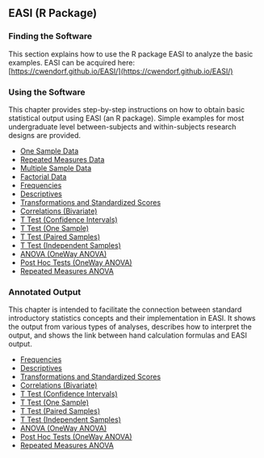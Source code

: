 ## EASI (R Package) 

### Finding the Software

This section explains how to use the R package EASI to analyze the basic examples. EASI can be acquired here:  
[https://cwendorf.github.io/EASI/](https://cwendorf.github.io/EASI/)

### Using the Software

This chapter provides step-by-step instructions on how to obtain basic statistical output using EASI (an R package). Simple examples for most undergraduate level between-subjects and within-subjects research designs are provided.

- [One Sample Data](./using-software/onesampledata.md)  
- [Repeated Measures Data](./using-software/repeateddata.md)
- [Multiple Sample Data](./using-software/multiplesampledata.md)
- [Factorial Data](./using-software/factorialdata.md)
- [Frequencies](./using-software/frequencies.md)
- [Descriptives](./using-software/descriptives.md)
- [Transformations and Standardized Scores](./using-software/standardized.md)
- [Correlations (Bivariate)](./using-software/correlations.md)
- [T Test (Confidence Intervals)](./using-software/intervals.md)
- [T Test (One Sample)](./using-software/onesample.md)
- [T Test (Paired Samples)](./using-software/paired.md)
- [T Test (Independent Samples)](./using-software/independent.md)
- [ANOVA (OneWay ANOVA)](./using-software/oneway.md)
- [Post Hoc Tests (OneWay ANOVA)](./using-software/posthocs.md)
- [Repeated Measures ANOVA](./using-software/repeated.md)

### Annotated Output

This chapter is intended to facilitate the connection between standard introductory statistics concepts and their implementation in EASI. It shows the output from various types of analyses, describes how to interpret the output, and shows the link between hand calculation formulas and EASI output. 

- [Frequencies](./annotated-output/frequencies.md)
- [Descriptives](./annotated-output/descriptives.md)
- [Transformations and Standardized Scores](./annotated-output/standardized.md)
- [Correlations (Bivariate)](./annotated-output/correlations.md)
- [T Test (Confidence Intervals)](./annotated-output/intervals.md)
- [T Test (One Sample)](./annotated-output/onesample.md)
- [T Test (Paired Samples)](./annotated-output/paired.md)
- [T Test (Independent Samples)](./annotated-output/independent.md)
- [ANOVA (OneWay ANOVA)](./annotated-output/oneway.md)
- [Post Hoc Tests (OneWay ANOVA)](./annotated-output/posthocs.md)
- [Repeated Measures ANOVA](./annotated-output/repeated.md)
